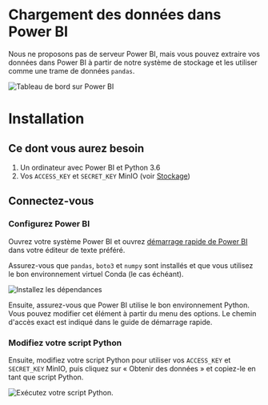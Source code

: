 # Chargement des données dans Power BI

Nous ne proposons pas de serveur Power BI, mais vous pouvez extraire vos données
dans Power BI à partir de notre système de stockage et les utiliser comme une
trame de données `pandas`.

![Tableau de bord sur Power BI](../images/powerbi_dashboard.png)

# Installation

## Ce dont vous aurez besoin

1. Un ordinateur avec Power BI et Python 3.6
2. Vos `ACCESS_KEY` et `SECRET_KEY` MinIO (voir [Stockage](../Stockage.md))

## Connectez-vous

### Configurez Power BI

Ouvrez votre système Power BI et ouvrez
[démarrage rapide de Power BI](https://raw.githubusercontent.com/statcan/aaw-contrib-jupyter-notebooks/master/querySQL/power_bi_quickstart.py)
dans votre éditeur de texte préféré.

Assurez-vous que `pandas`, `boto3` et `numpy` sont installés et que vous
utilisez le bon environnement virtuel Conda (le cas échéant).

![Installez les dépendances](../images/powerbi_cmd_prompt.png)

Ensuite, assurez-vous que Power BI utilise le bon environnement Python. Vous
pouvez modifier cet élément à partir du menu des options. Le chemin d'accès
exact est indiqué dans le guide de démarrage rapide.

### Modifiez votre script Python

Ensuite, modifiez votre script Python pour utiliser vos `ACCESS_KEY` et
`SECRET_KEY` MinIO, puis cliquez sur « Obtenir des données » et copiez-le en
tant que script Python.

![Exécutez votre script Python.](../images/powerbi_python.png)

